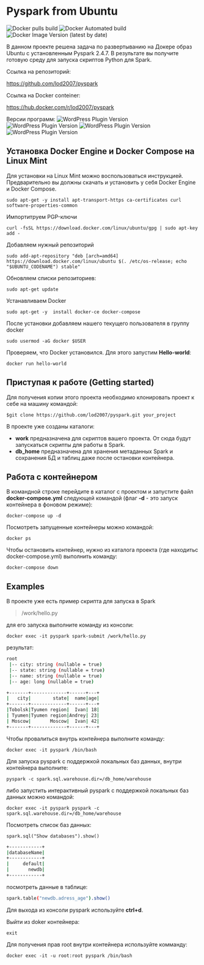 # Pyspark from Ubuntu

 ![Docker pulls build](https://img.shields.io/docker/pulls/lod2007/pyspark)
 ![Docker Automated build](https://img.shields.io/docker/automated/lod2007/pyspark)
 ![Docker Image Version (latest by date)](https://img.shields.io/docker/v/lod2007/pyspark)

В данном проекте решена задача по развертыванию на Докере образ Ubuntu с установленным Pyspark  2.4.7.
В результате вы получите готовую среду для запуска скриптов Python для Spark.

Ссылка на репозиторий:

https://github.com/lod2007/pyspark

Ссылка на Docker conteiner:

https://hub.docker.com/r/lod2007/pyspark

Версии программ:
![WordPress Plugin Version](https://img.shields.io/badge/python-3.7-green)
![WordPress Plugin Version](https://img.shields.io/badge/spark-2.4.7-orange)
![WordPress Plugin Version](https://img.shields.io/badge/hadoop-2.7-blue)
![WordPress Plugin Version](https://img.shields.io/badge/jdk-1.8.0_292-red)

## Установка Docker Engine и Docker Compose на Linux Mint

Для установки на Linux Mint можно воспользоваться инструкцией.
Предварительно вы должны скачать и установить у себя Docker Engine и Docker Compose.

    sudo apt-get -y install apt-transport-https ca-certificates curl software-properties-common

Импортитруем PGP-ключи

    curl -fsSL https://download.docker.com/linux/ubuntu/gpg | sudo apt-key add -

Добавляем нужный репозиторий

    sudo add-apt-repository "deb [arch=amd64] https://download.docker.com/linux/ubuntu $(. /etc/os-release; echo "$UBUNTU_CODENAME") stable"

Обновляем списки репозиториев:

    sudo apt-get update

Устанавливаем Docker

    sudo apt-get -y  install docker-ce docker-compose

После установки добавляем нашего текущего пользователя в группу docker
    
    sudo usermod -aG docker $USER

Проверяем, что Docker установился. Для этого запустим **Hello-world**:

    docker run hello-world

## Приступая к работе (Getting started)

Для получения копии этого проекта необходимо клонировать проект к себе на машину командой:

    $git clone https://github.com/lod2007/pyspark.git your_project

В проекте уже созданы каталоги:
  - **work** предназначена для скриптов вашего проекта. От сюда будут запускаться скрипты для работы в Spark.
  - **db_home** предназначена для хранения метаданных Spark и сохранения БД и таблиц даже после остановки контейнера.

## Работа с контейнером

В командной строке перейдите в каталог с проектом и запустите файл **docker-compose.yml** следующей командой (флаг **-d** -  это запуск контейнера в фоновом режиме):
```
docker-compose up -d
```
Посмотреть запущенные контейнеры можно командой:
```
docker ps
```
Чтобы остановить контейнер, нужно из каталога проекта (где находитьс docker-compose.yml) выполнить команду:
```
docker-compose down
```


## Examples
В проекте уже есть пример скрипта для запуска в Spark
> /work/hello.py

для его запуска выполните команду из консоли:
```
docker exec -it pyspark spark-submit /work/hello.py
```
результат:
```bash
root
 |-- city: string (nullable = true)
 |-- state: string (nullable = true)
 |-- name: string (nullable = true)
 |-- age: long (nullable = true)

+-------+-------------+------+---+
|   city|        state|  name|age|
+-------+-------------+------+---+
|Tobolsk|Tyumen region|  Ivan| 18|
| Tyumen|Tyumen region|Andrey| 23|
| Moscow|       Moscow|  Ivan| 42|
+-------+-------------+------+---+
```

Чтобы провалиться внутрь контейнера выполните команду:
``` 
docker exec -it pyspark /bin/bash
```
Для запуска pyspark c поддержкой локальных баз данных, внутри контейнера выполните:
```
pyspark -c spark.sql.warehouse.dir=/db_home/warehouse
```
либо запустить интерактивный pyspark с поддержкой локальных баз данных можно командой:
```
docker exec -it pyspark pyspark -c spark.sql.warehouse.dir=/db_home/warehouse
```

Посмотреть список баз данных:
```
spark.sql("Show databases").show()
```
```bash
+------------+
|databaseName|
+------------+
|     default|
|       newdb|
+------------+
```
посмотреть данные в таблице:
```bash
spark.table("newdb.adress_age").show()
```
Для выхода из консоли pyspark используйте **ctrl+d**.

Выйти из doker контейнера:
```
exit
```

Для получения прав root внутри контейнера используйте комманду:
``` 
docker exec -it -u root:root pyspark /bin/bash
``` 